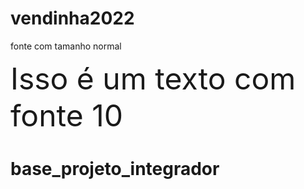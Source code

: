 # vendinha2022


fonte com tamanho normal

<font size="10"> Isso é um texto com fonte 10 </font>
# base_projeto_integrador

